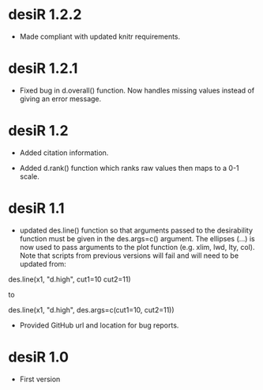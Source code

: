 # desiR 1.2.2
* Made compliant with updated knitr requirements.

# desiR 1.2.1

* Fixed bug in d.overall() function. Now handles missing values instead of giving an error message.

# desiR 1.2

* Added citation information.

* Added d.rank() function which ranks raw values then maps to a 0-1 scale.

# desiR 1.1

* updated des.line() function so that arguments passed to the desirability function must be given in the des.args=c() argument. The ellipses (...) is now used to pass arguments to the plot function (e.g. xlim, lwd, lty, col). Note that scripts from previous versions will fail and will need to be updated from:

des.line(x1, "d.high", cut1=10 cut2=11)

to

des.line(x1, "d.high", des.args=c(cut1=10, cut2=11))


* Provided GitHub url and location for bug reports.


# desiR 1.0

* First version
